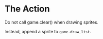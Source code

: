 # The Action

Do not call game.clear() when drawing sprites.

Instead, append a sprite to `game.draw_list`.
